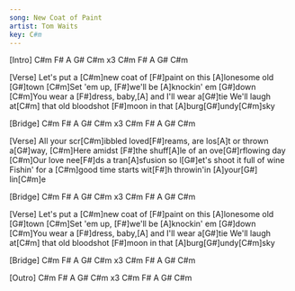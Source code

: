 ```yaml
---
song: New Coat of Paint
artist: Tom Waits
key: C#m
---
```


[Intro]
C#m  F#  A  G# C#m x3
C#m  F#  A  G# C#m

[Verse]
Let's put a [C#m]new coat of [F#]paint on this [A]lonesome old [G#]town
[C#m]Set 'em up, [F#]we'll be [A]knockin' em [G#]down
[C#m]You wear a [F#]dress, baby,[A] and I'll wear a[G#]tie
We'll laugh at[C#m] that old bloodshot [F#]moon in that [A]burg[G#]undy[C#m]sky

[Bridge]
C#m  F#  A  G# C#m x3
C#m  F#  A  G# C#m

[Verse]
All your scr[C#m]ibbled loved[F#]reams, are los[A]t or thrown a[G#]way,
[C#m]Here amidst [F#]the shuff[A]le of an ove[G#]rflowing day
[C#m]Our love nee[F#]ds a tran[A]sfusion so l[G#]et's shoot it full of wine
Fishin' for a [C#m]good time starts wit[F#]h throwin'in [A]your[G#] lin[C#m]e

[Bridge]
C#m  F#  A  G# C#m x3
C#m  F#  A  G# C#m

[Verse]
Let's put a [C#m]new coat of [F#]paint on this [A]lonesome old [G#]town
[C#m]Set 'em up, [F#]we'll be [A]knockin' em [G#]down
[C#m]You wear a [F#]dress, baby,[A] and I'll wear a[G#]tie
We'll laugh at[C#m] that old bloodshot [F#]moon in that [A]burg[G#]undy[C#m]sky

[Bridge]
C#m  F#  A  G# C#m x3
C#m  F#  A  G# C#m

[Outro]
C#m  F#  A  G# C#m x3
C#m  F#  A  G# C#m
